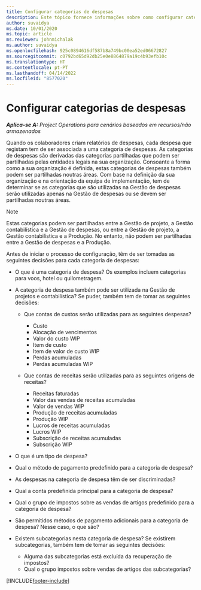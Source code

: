 ```yaml
---
title: Configurar categorias de despesas
description: Este tópico fornece informações sobre como configurar categorias de despesas e categorias partilhadas para relatórios de despesas.
author: suvaidya
ms.date: 10/01/2020
ms.topic: article
ms.reviewer: johnmichalak
ms.author: suvaidya
ms.openlocfilehash: 925c0894616df587b8a749bc00ea52ed06672827
ms.sourcegitcommit: c0792bd65d92db25e0e8864879a19c4b93efb10c
ms.translationtype: HT
ms.contentlocale: pt-PT
ms.lasthandoff: 04/14/2022
ms.locfileid: "8577020"
---
```

# <a name="set-up-expense-categories"></a>Configurar categorias de despesas

_**Aplica-se A:** Project Operations para cenários baseados em recursos/não armazenados_

Quando os colaboradores criam relatórios de despesas, cada despesa que registam tem de ser associada a uma categoria de despesas. As categorias de despesas são derivadas das categorias partilhadas que podem ser partilhadas pelas entidades legais na sua organização. Consoante a forma como a sua organização é definida, estas categorias de despesas também podem ser partilhadas noutras áreas. Com base na definição da sua organização e na orientação da equipa de implementação, tem de determinar se as categorias que são utilizadas na Gestão de despesas serão utilizadas apenas na Gestão de despesas ou se devem ser partilhadas noutras áreas.

> [!NOTE]
> Estas categorias podem ser partilhadas entre a Gestão de projeto, a Gestão contabilística e a Gestão de despesas, ou entre a Gestão de projeto, a Gestão contabilística e a Produção. No entanto, não podem ser partilhadas entre a Gestão de despesas e a Produção.

Antes de iniciar o processo de configuração, têm de ser tomadas as seguintes decisões para cada categoria de despesas:

- O que é uma categoria de despesa? Os exemplos incluem categorias para voos, hotel ou quilometragem.
- A categoria de despesa também pode ser utilizada na Gestão de projetos e contabilística? Se puder, também tem de tomar as seguintes decisões:

    - Que contas de custos serão utilizadas para as seguintes despesas?

        - Custo
        - Alocação de vencimentos
        - Valor do custo WIP
        - Item de custo
        - Item de valor de custo WIP
        - Perdas acumuladas
        - Perdas acumuladas WIP

    - Que contas de receitas serão utilizadas para as seguintes origens de receitas?

        - Receitas faturadas
        - Valor das vendas de receitas acumuladas
        - Valor de vendas WIP
        - Produção de receitas acumuladas
        - Produção WIP
        - Lucros de receitas acumuladas
        - Lucros WIP
        - Subscrição de receitas acumuladas
        - Subscrição WIP

- O que é um tipo de despesa?
- Qual o método de pagamento predefinido para a categoria de despesa?
- As despesas na categoria de despesa têm de ser discriminadas?
- Qual a conta predefinida principal para a categoria de despesa?
- Qual o grupo de impostos sobre as vendas de artigos predefinido para a categoria de despesa?
- São permitidos métodos de pagamento adicionais para a categoria de despesa? Nesse caso, o que são?
- Existem subcategorias nesta categoria de despesa? Se existirem subcategorias, também tem de tomar as seguintes decisões:

    - Alguma das subcategorias está excluída da recuperação de impostos?
    - Qual o grupo impostos sobre vendas de artigos das subcategorias?


[!INCLUDE[footer-include](../includes/footer-banner.md)]